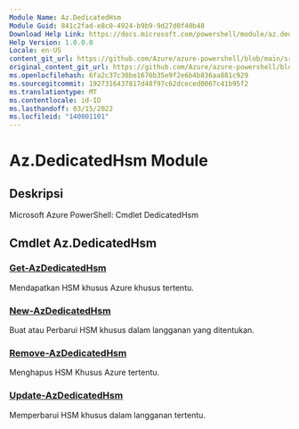 ```yaml
---
Module Name: Az.DedicatedHsm
Module Guid: 841c2fad-e8c0-4924-b9b9-9d27d0f40b48
Download Help Link: https://docs.microsoft.com/powershell/module/az.dedicatedhsm
Help Version: 1.0.0.0
Locale: en-US
content_git_url: https://github.com/Azure/azure-powershell/blob/main/src/DedicatedHsm/help/Az.DedicatedHsm.md
original_content_git_url: https://github.com/Azure/azure-powershell/blob/main/src/DedicatedHsm/help/Az.DedicatedHsm.md
ms.openlocfilehash: 6fa2c37c30be1676b35e9f2e6b4b836aa881c929
ms.sourcegitcommit: 1927316437817d48f97c62dceced0067c41b95f2
ms.translationtype: MT
ms.contentlocale: id-ID
ms.lasthandoff: 03/15/2022
ms.locfileid: "140001101"
---
```

# Az.DedicatedHsm Module
## Deskripsi
Microsoft Azure PowerShell: Cmdlet DedicatedHsm

## Cmdlet Az.DedicatedHsm
### [Get-AzDedicatedHsm](Get-AzDedicatedHsm.md)
Mendapatkan HSM khusus Azure khusus tertentu.

### [New-AzDedicatedHsm](New-AzDedicatedHsm.md)
Buat atau Perbarui HSM khusus dalam langganan yang ditentukan.

### [Remove-AzDedicatedHsm](Remove-AzDedicatedHsm.md)
Menghapus HSM Khusus Azure tertentu.

### [Update-AzDedicatedHsm](Update-AzDedicatedHsm.md)
Memperbarui HSM khusus dalam langganan tertentu.

